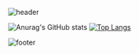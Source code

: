 ![header](https://capsule-render.vercel.app/api?type=waving&color=ADD8E6&height=100&section=header&text=WELCOME%20🌾&fontSize=30&fontAlignY=20&fontColor=000000)

![Anurag's GitHub stats](https://github-readme-stats.vercel.app/api?username=ssongplay&show_icons=true&count_private=true&include_all_commits=true&hide=stars,contribs)
[![Top Langs](https://github-readme-stats.vercel.app/api/top-langs/?username=ssongplay&layout=compact&hide=jupyter%20notebook)](https://github.com/ssongplay/github-readme-stats)

![footer](https://capsule-render.vercel.app/api?type=waving&color=F0E68C&height=100&section=footer&fontSize=10)
